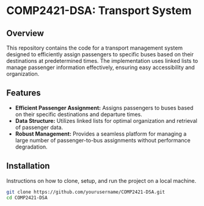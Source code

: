 # COMP2421-DSA: Transport System

## Overview
This repository contains the code for a transport management system designed to efficiently assign passengers to specific buses based on their destinations at predetermined times. The implementation uses linked lists to manage passenger information effectively, ensuring easy accessibility and organization.

## Features
- **Efficient Passenger Assignment:** Assigns passengers to buses based on their specific destinations and departure times.
- **Data Structure:** Utilizes linked lists for optimal organization and retrieval of passenger data.
- **Robust Management:** Provides a seamless platform for managing a large number of passenger-to-bus assignments without performance degradation.

## Installation
Instructions on how to clone, setup, and run the project on a local machine.

```bash
git clone https://github.com/yourusername/COMP2421-DSA.git
cd COMP2421-DSA

